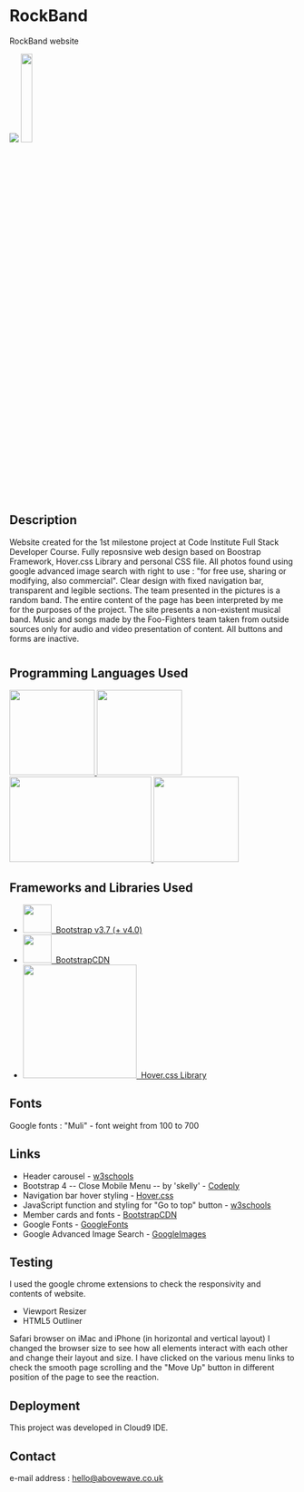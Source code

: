 # RockBand
RockBand website

<img src="http://karolsliwka.abovewave.co.uk/assets/mypage_top.jpg" style="widt:100%;">

<a href="http://www.karolsliwka.abovewave.co.uk">
    <img src="https://www.dwarka-smartcity.com/wp-content/uploads/2017/05/visit-website-button.png" width="20%">
</a>



## Description
<div style="margin-bottom:40px;">
Website created for the 1st milestone project at Code Institute Full Stack Developer Course. Fully reposnsive web design based on Boostrap Framework, Hover.css Library and personal CSS file. All photos found using google advanced image search with right to use : "for free use, sharing or modifying, also commercial".
Clear design with fixed navigation bar, transparent and legible sections. The team presented in the pictures is a random band. The entire content of the page has been interpreted by me for the purposes of the project. The site presents a non-existent musical band. Music and songs made by the Foo-Fighters team taken from outside sources only for audio and video presentation of content.
All buttons and forms are inactive.
</div>

## Programming Languages Used
<a href="https://en.wikipedia.org/wiki/HTML5" >
    <img src="https://upload.wikimedia.org/wikipedia/commons/thumb/6/61/HTML5_logo_and_wordmark.svg/2880px-HTML5_logo_and_wordmark.svg.png"  width="150" height="150">
</a>
<a href="https://en.wikipedia.org/wiki/Cascading_Style_Sheets#CSS_3">
    <img src="https://www.lifewire.com/thmb/s9kfBeuaF14VAGgE-SjDB-L0ZDs=/768x0/filters:no_upscale():max_bytes(150000):strip_icc()/css3-57b597e85f9b58b5c2b338de.png" width="150" height="150">
</a>
<a href="https://en.wikipedia.org/wiki/JQuery">
    <img src="http://pluspng.com/img-png/jquery-logo-vector-png-download-free-jquery-vector-logo-500.jpg" width="250" height="150">
</a>
<a href="https://en.wikipedia.org/wiki/JavaScript">
    <img src="https://upload.wikimedia.org/wikipedia/commons/thumb/9/99/Unofficial_JavaScript_logo_2.svg/1024px-Unofficial_JavaScript_logo_2.svg.png"  width="150" height="150">
</a>

## Frameworks and Libraries Used

<ul>
    <li>    
        <a href="https://www.bootstrapcdn.com/">
            <img src="https://getbootstrap.com/docs/4.1/assets/img/bootstrap-stack.png" width="50" height"50" >&nbsp;&nbsp;Bootstrap v3.7 (+ v4.0)
        </a>
    </li>
    <li>
        <a href="https://www.bootstrapcdn.com/">
            <img src="https://www.bootstrapcdn.com/assets/img/og.dd30b10.png" width="50" height"50" >&nbsp;&nbsp;BootstrapCDN
        </a>
    </li>
    <li>
        <a href="https://www.bootstrapcdn.com/">
            <img src="http://karolsliwka.abovewave.co.uk/assets/hovercss.jpg" width="200" height"50" >&nbsp;&nbsp;Hover.css Library
        </a>
    </li>
</ul> 

## Fonts
Google fonts : "Muli" - font weight from 100 to 700

## Links
 * Header carousel - [w3schools](https://www.w3schools.com/bootstrap/bootstrap_ref_js_carousel.asp)
 * Bootstrap 4 -- Close Mobile Menu -- by 'skelly' -  [Codeply](https://www.codeply.com/go/XtiWqN3lGn ) 
 * Navigation bar hover styling - [Hover.css](http://ianlunn.github.io/Hover/)
 * JavaScript function and styling for "Go to top" button - [w3schools](https://www.w3schools.com/howto/howto_js_scroll_to_top.asp)
 * Member cards and fonts - [BootstrapCDN](https://stackpath.bootstrapcdn.com/bootstrap/4.1.3/css/bootstrap.min.css)
 * Google Fonts - [GoogleFonts](https://fonts.google.com/)
 * Google Advanced Image Search - [GoogleImages](https://www.google.com/advanced_image_search)

## Testing
I used the google chrome extensions to check the responsivity and contents of website.
 - Viewport Resizer 
 - HTML5 Outliner

Safari browser on iMac and iPhone (in horizontal and vertical layout)
I changed the browser size to see how all elements interact with each other and change their layout and size. I have clicked on the various menu links to check the smooth page scrolling and the "Move Up" button in different position of the page to see the reaction.

## Deployment
This project was developed in Cloud9 IDE.

## Contact
e-mail address : hello@abovewave.co.uk